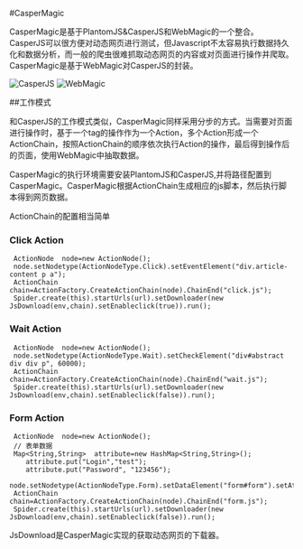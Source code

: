 #CasperMagic

CasperMagic是基于PlantomJS&CasperJS和WebMagic的一个整合。CasperJS可以很方便对动态网页进行测试，但Javascript不太容易执行数据持久化和数据分析，而一般的爬虫很难抓取动态网页的内容或对页面进行操作并爬取。CasperMagic是基于WebMagic对CasperJS的封装。

![CasperJS](http://docs.casperjs.org/en/latest/_images/casperjs-logo.png "CasperJS")
![WebMagic](https://raw.github.com/code4craft/webmagic/master/assets/logo.jpg "WebMagic")


##工作模式

和CasperJS的工作模式类似，CasperMagic同样采用分步的方式。当需要对页面进行操作时，基于一个tag的操作作为一个Action，多个Action形成一个ActionChain，按照ActionChain的顺序依次执行Action的操作，最后得到操作后的页面，使用WebMagic中抽取数据。

CasperMagic的执行环境需要安装PlantomJS和CasperJS,并将路径配置到CasperMagic。CasperMagic根据ActionChain生成相应的js脚本，然后执行脚本得到网页数据。

ActionChain的配置相当简单

### Click Action
```
 ActionNode  node=new ActionNode();
 node.setNodetype(ActionNodeType.Click).setEventElement("div.article-content p a");
 ActionChain  chain=ActionFactory.CreateActionChain(node).ChainEnd("click.js");
 Spider.create(this).startUrls(url).setDownloader(new JsDownload(env,chain).setEnableclick(true)).run();
```

### Wait Action
```
 ActionNode  node=new ActionNode();
 node.setNodetype(ActionNodeType.Wait).setCheckElement("div#abstract div div p", 60000);
 ActionChain  chain=ActionFactory.CreateActionChain(node).ChainEnd("wait.js");
 Spider.create(this).startUrls(url).setDownloader(new JsDownload(env,chain).setEnableclick(false)).run();
```

### Form Action
```
 ActionNode  node=new ActionNode();
 // 表单数据
 Map<String,String>  attribute=new HashMap<String,String>();
	attribute.put("Login","test");
	attribute.put("Password", "123456");
 node.setNodetype(ActionNodeType.Form).setDataElement("form#form").setAttribute(attribute).setCheckElement("div#link_list",7000);
 ActionChain  chain=ActionFactory.CreateActionChain(node).ChainEnd("form.js");
 Spider.create(this).startUrls(url).setDownloader(new JsDownload(env,chain).setEnableclick(false)).run();
```

JsDownload是CasperMagic实现的获取动态网页的下载器。

